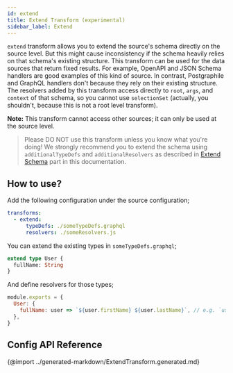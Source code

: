 ```yaml
---
id: extend
title: Extend Transform (experimental)
sidebar_label: Extend
---
```


`extend` transform allows you to extend the source's schema directly on the source level. But this might cause inconsistency if the schema heavily relies on that schema's existing structure. This transform can be used for the data sources that return fixed results. For example, OpenAPI and JSON Schema handlers are good examples of this kind of source. In contrast, Postgraphile and GraphQL handlers don't because they rely on their existing structure. The resolvers added by this transform access directly to `root`, `args`, and `context` of that schema, so you cannot use `selectionSet` (actually, you shouldn't, because this is not a root level transform).

**Note:** This transform cannot access other sources; it can only be used at the source level.

> Please DO NOT use this transform unless you know what you're doing! We strongly recommend you to extend the schema using `additionalTypeDefs` and `additionalResolvers` as described in [Extend Schema](/docs/getting-started/multiple-apis) part in this documentation.

## How to use?

Add the following configuration under the source configuration;

```yaml
transforms:
  - extend:
      typeDefs: ./someTypeDefs.graphql
      resolvers: ./someResolvers.js
```

You can extend the existing types in `someTypeDefs.graphql`;

```graphql
extend type User {
  fullName: String
}
```

And define resolvers for those types;

```js
module.exports = {
  User: {
    fullName: user => `${user.firstName} ${user.lastName}`, // e.g. `user` is the raw result returned by your data source
  },
}
```

## Config API Reference

{@import ../generated-markdown/ExtendTransform.generated.md}

